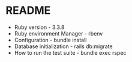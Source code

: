 # README

* Ruby version - 3.3.8
* Ruby environment Manager - rbenv
* Configuration - bundle install
* Database initialization - rails db:migrate
* How to run the test suite - bundle exec rspec